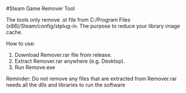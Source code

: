 #Steam Game Remover Tool

The tools only remove .st file from C:/Program Files (x86)/Steam/config/stplug-in.
The purpose to reduce your library image cache.


How to use:
1. Download Remover.rar file from release.
2. Extract Remover.rar anywhere (e.g. Desktop).
3. Run Remove.exe


Reminder:
Do not remove any files that are extracted from Remover.rar needs all the dlls and libraries to run the software
